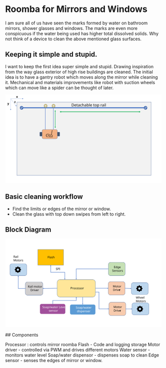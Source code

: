 # Roomba for Mirrors and Windows
I am sure all of us have seen the marks formed by water on bathroom mirrors, shower glasses and windows. The marks are even more conspicuous if the water being used has higher total dissolved solids. Why not think of a device to clean the above mentioned glass surfaces.
## Keeping it simple and stupid.
I want to keep the first idea super simple and stupid. Drawing inspiration from the way glass exterior of high rise buildings are cleaned. The initial idea is to have a gantry robot which moves along the mirror while cleaning it. Mechanical and materials improvements like robot with suction wheels which can move like a spider can be thought of later.
<p align="center">
  <img src="https://raw.githubusercontent.com/pvineet/Orange-stars/9b0ad5d8d81018b8c1ed6d03a14c3b9ba3859ed0/HW1/MirrorRoomba.svg">
</p>

## Basic cleaning workflow
- Find the limits or edges of the mirror or window.
- Clean the glass with top down swipes from left to right.

## Block Diagram
<p align="center">
  <img src="https://raw.githubusercontent.com/pvineet/Orange-stars/f852535f52e59f6191e94962e0f8c450743ba59f/HW1/BlockDiagram.svg">
</p>
## Components

Processor : controls mirror roomba
Flash - Code and logging storage
Motor driver - controlled via PWM and drives different motors
Water sensor - monitors water level
Soap/water dispensor - dispenses soap to clean
Edge sensor - senses the edges of mirror or window.
